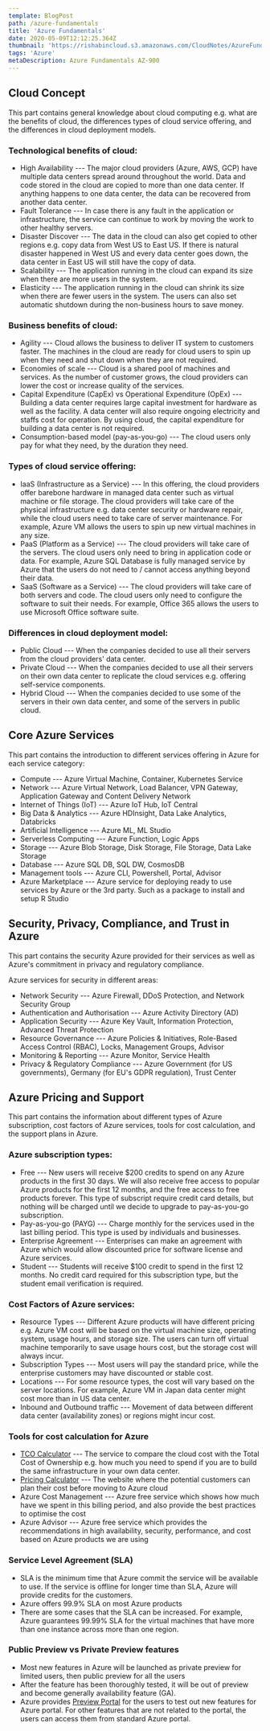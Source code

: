 ```yaml
---
template: BlogPost
path: /azure-fundamentals
title: 'Azure Fundamentals'
date: 2020-05-09T12:12:25.364Z
thumbnail: 'https://rishabincloud.s3.amazonaws.com/CloudNotes/AzureFundamentals.png'
tags: 'Azure'
metaDescription: Azure Fundamentals AZ-900
---
```



## Cloud Concept

This part contains general knowledge about cloud computing e.g. what are the benefits of cloud, the differences types of cloud service offering, and the differences in cloud deployment models.

### Technological benefits of cloud:

-   High Availability --- The major cloud providers (Azure, AWS, GCP) have multiple data centers spread around throughout the world. Data and code stored in the cloud are copied to more than one data center. If anything happens to one data center, the data can be recovered from another data center.
-   Fault Tolerance --- In case there is any fault in the application or infrastructure, the service can continue to work by moving the work to other healthy servers.
-   Disaster Discover --- The data in the cloud can also get copied to other regions e.g. copy data from West US to East US. If there is natural disaster happened in West US and every data center goes down, the data center in East US will still have the copy of data.
-   Scalability --- The application running in the cloud can expand its size when there are more users in the system.
-   Elasticity --- The application running in the cloud can shrink its size when there are fewer users in the system. The users can also set automatic shutdown during the non-business hours to save money.

### Business benefits of cloud:

-   Agility --- Cloud allows the business to deliver IT system to customers faster. The machines in the cloud are ready for cloud users to spin up when they need and shut down when they are not required.
-   Economies of scale --- Cloud is a shared pool of machines and services. As the number of customer grows, the cloud providers can lower the cost or increase quality of the services.
-   Capital Expenditure (CapEx) vs Operational Expenditure (OpEx) --- Building a data center requires large capital investment for hardware as well as the facility. A data center will also require ongoing electricity and staffs cost for operation. By using cloud, the capital expenditure for building a data center is not required.
-   Consumption-based model (pay-as-you-go) --- The cloud users only pay for what they need, by the duration they need.

### Types of cloud service offering:

-   IaaS (Infrastructure as a Service) --- In this offering, the cloud providers offer barebone hardware in managed data center such as virtual machine or file storage. The cloud providers will take care of the physical infrastructure e.g. data center security or hardware repair, while the cloud users need to take care of server maintenance. For example, Azure VM allows the users to spin up new virtual machines in any size.
-   PaaS (Platform as a Service) --- The cloud providers will take care of the servers. The cloud users only need to bring in application code or data. For example, Azure SQL Database is fully managed service by Azure that the users do not need to / cannot access anything beyond their data.
-   SaaS (Software as a Service) --- The cloud providers will take care of both servers and code. The cloud users only need to configure the software to suit their needs. For example, Office 365 allows the users to use Microsoft Office software suite.

### Differences in cloud deployment model:

-   Public Cloud --- When the companies decided to use all their servers from the cloud providers' data center.
-   Private Cloud --- When the companies decided to use all their servers on their own data center to replicate the cloud services e.g. offering self-service components.
-   Hybrid Cloud --- When the companies decided to use some of the servers in their own data center, and some of the servers in public cloud.

## Core Azure Services

This part contains the introduction to different services offering in Azure for each service category:

-   Compute --- Azure Virtual Machine, Container, Kubernetes Service
-   Network --- Azure Virtual Network, Load Balancer, VPN Gateway, Application Gateway and Content Delivery Network
-   Internet of Things (IoT) --- Azure IoT Hub, IoT Central
-   Big Data & Analytics --- Azure HDInsight, Data Lake Analytics, Databricks
-   Artificial Intelligence --- Azure ML, ML Studio
-   Serverless Computing --- Azure Function, Logic Apps
-   Storage --- Azure Blob Storage, Disk Storage, File Storage, Data Lake Storage
-   Database --- Azure SQL DB, SQL DW, CosmosDB
-   Management tools --- Azure CLI, Powershell, Portal, Advisor
-   Azure Marketplace --- Azure service for deploying ready to use services by Azure or the 3rd party. Such as a package to install and setup R Studio

## Security, Privacy, Compliance, and Trust in Azure

This part contains the security Azure provided for their services as well as Azure's commitment in privacy and regulatory compliance.

Azure services for security in different areas:

-   Network Security --- Azure Firewall, DDoS Protection, and Network Security Group
-   Authentication and Authorisation --- Azure Activity Directory (AD)
-   Application Security --- Azure Key Vault, Information Protection, Advanced Threat Protection
-   Resource Governance --- Azure Policies & Initiatives, Role-Based Access Control (RBAC), Locks, Management Groups, Advisor
-   Monitoring & Reporting --- Azure Monitor, Service Health
-   Privacy & Regulatory Compliance --- Azure Government (for US governments), Germany (for EU's GDPR regulation), Trust Center

## Azure Pricing and Support

This part contains the information about different types of Azure subscription, cost factors of Azure services, tools for cost calculation, and the support plans in Azure.

### Azure subscription types:

-   Free --- New users will receive $200 credits to spend on any Azure products in the first 30 days. We will also receive free access to popular Azure products for the first 12 months, and the free access to free products forever. This type of subscript require credit card details, but nothing will be charged until we decide to upgrade to pay-as-you-go subscription.
-   Pay-as-you-go (PAYG) --- Charge monthly for the services used in the last billing period. This type is used by individuals and businesses.
-   Enterprise Agreement --- Enterprises can make an agreement with Azure which would allow discounted price for software license and Azure services.
-   Student --- Students will receive $100 credit to spend in the first 12 months. No credit card required for this subscription type, but the student email verification is required.

### Cost Factors of Azure services:

-   Resource Types --- Different Azure products will have different pricing e.g. Azure VM cost will be based on the virtual machine size, operating system, usage hours, and storage size. The users can turn off virtual machine temporarily to save usage hours cost, but the storage cost will always incur.
-   Subscription Types --- Most users will pay the standard price, while the enterprise customers may have discounted or stable cost.
-   Locations --- For some resource types, the cost will vary based on the server locations. For example, Azure VM in Japan data center might cost more than in US data center.
-   Inbound and Outbound traffic --- Movement of data between different data center (availability zones) or regions might incur cost.

### Tools for cost calculation for Azure

-   [TCO Calculator](https://azure.microsoft.com/en-us/pricing/tco/calculator/) --- The service to compare the cloud cost with the Total Cost of Ownership e.g. how much you need to spend if you are to build the same infrastructure in your own data center.
-   [Pricing Calculator](https://azure.microsoft.com/en-us/pricing/calculator/) --- The website where the potential customers can plan their cost before moving to Azure cloud
-   Azure Cost Management --- Azure free service which shows how much have we spent in this billing period, and also provide the best practices to optimise the cost
-   Azure Advisor --- Azure free service which provides the recommendations in high availability, security, performance, and cost based on Azure products we are using

### Service Level Agreement (SLA)

-   SLA is the minimum time that Azure commit the service will be available to use. If the service is offline for longer time than SLA, Azure will provide credits for the customers.
-   Azure offers 99.9% SLA on most Azure products
-   There are some cases that the SLA can be increased. For example, Azure guarantees 99.99% SLA for the virtual machines that have more than one instance across more than one region.

### Public Preview vs Private Preview features

-   Most new features in Azure will be launched as private preview for limited users, then public preview for all the users
-   After the feature has been thoroughly tested, it will be out of preview and become generally availability feature (GA).
-   Azure provides [Preview Portal](https://preview.portal.azure.com/) for the users to test out new features for Azure portal. For other features that are not related to the portal, the users can access them from standard Azure portal.
